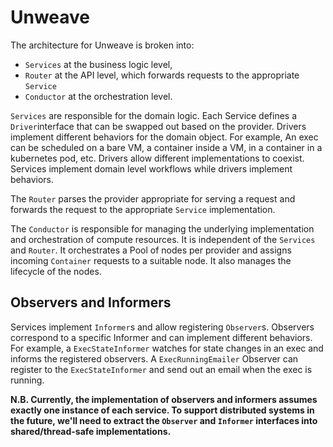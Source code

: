# Unweave

The architecture for Unweave is broken into:
- `Services` at the business logic level,
- `Router` at the API level, which forwards requests to the appropriate `Service`
- `Conductor` at the orchestration level. 

`Services` are responsible for the domain logic. Each Service defines a `Driver`interface 
that can be swapped out based on the provider. Drivers implement different behaviors
for the domain object. For example, An exec can be scheduled on a bare VM, a container 
inside a VM, in a container in a kubernetes pod, etc. Drivers allow different implementations
to coexist. Services implement domain level workflows while drivers implement behaviors. 

The `Router` parses the provider appropriate for serving a request and forwards the
request to the appropriate `Service` implementation.

The `Conductor` is responsible for managing the underlying implementation and 
orchestration of compute resources. It is independent of the `Services` and `Router`. It
orchestrates a Pool of nodes per provider and assigns incoming `Container` requests to a
suitable node. It also manages the lifecycle of the nodes.


## Observers and Informers

Services implement `Informer`s and allow registering `Observer`s. Observers correspond to a 
specific Informer and can implement different behaviors. For example, a `ExecStateInformer`
watches for state changes in an exec and informs the registered observers. A `ExecRunningEmailer`
Observer can register to the `ExecStateInformer` and send out an email when the exec is running.

**N.B. Currently, the implementation of observers and informers assumes exactly one
instance of each service. To support distributed systems in the future, we'll need to
extract the `Observer` and `Informer` interfaces into shared/thread-safe implementations.**